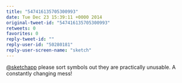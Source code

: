 ```yaml
---
title: "547416135705300993"
date: Tue Dec 23 15:39:11 +0000 2014
original-tweet-id: "547416135705300993"
retweets: 0
favorites: 0
reply-tweet-id: ""
reply-user-id: "50280181"
reply-user-screen-name: "sketch"
---
```

<a href="https://twitter.com/sketchapp">@sketchapp</a> please sort symbols out they are practically unusable. A constantly changing mess!
